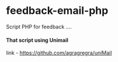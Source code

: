 # feedback-email-php
Script PHP for feedback ....

#### That script using Unimail
link - https://github.com/agragregra/uniMail
